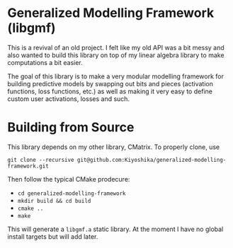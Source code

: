 # Generalized Modelling Framework (libgmf)
This is a revival of an old project. I felt like my old API was a bit messy and also wanted to build this library on top of my linear algebra library to make computations a bit easier.

The goal of this library is to make a very modular modelling framework for building predictive models by swapping out bits and pieces (activation functions, loss functions, etc.) as well as making it very easy to define custom user activations, losses and such.

# Building from Source
This library depends on my other library, CMatrix. To properly clone, use

`git clone --recursive git@github.com:Kiyoshika/generalized-modelling-framework.git`

Then follow the typical CMake prodecure:

* `cd generalized-modelling-framework`
* `mkdir build && cd build`
* `cmake ..`
* `make`

This will generate a `libgmf.a` static library. At the moment I have no global install targets but will add later.
